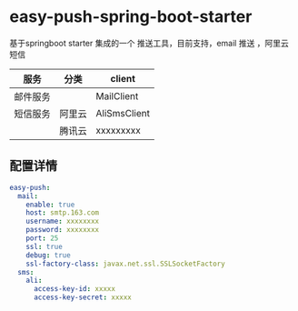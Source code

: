 # easy-push-spring-boot-starter
基于springboot starter 集成的一个 推送工具，目前支持，email 推送 ，阿里云短信

| 服务     | 分类   | client       |
| -------- | ------ | ------------ |
| 邮件服务 |        | MailClient   |
| 短信服务 | 阿里云 | AliSmsClient |
|          | 腾讯云 | xxxxxxxxx    |



## 配置详情

```yaml
easy-push:
  mail:
    enable: true
    host: smtp.163.com
    username: xxxxxxxx
    password: xxxxxxxx
    port: 25
    ssl: true
    debug: true
    ssl-factory-class: javax.net.ssl.SSLSocketFactory
  sms:
    ali:
      access-key-id: xxxxx
      access-key-secret: xxxxx
```


